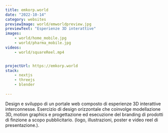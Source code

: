 ```yaml
---
title: emkorp.world
date: "2022-10-14"
category: websites
previewImage: world/emworldpreview.jpg
previewText: "Esperienze 3D interattive"
images:
    - world/home_mobile.jpg
    - world/pharma_mobile.jpg
videos:
    - world/squareReel.mp4


projectUrl: https://emkorp.world
stack:
    - nextjs
    - threejs
    - blender
    
---
```


Design e sviluppo di un portale web composto di esperienze 3D interattive interconnesse. Esercizio di design orizzontale che coinvolge modellazione 3D, motion graphics e progettazione ed esecuzione del branding di prodotti di finzione a scopo pubblicitario. (logo, illustrazioni, poster e video reel di presentazione.). 